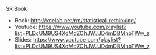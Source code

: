 SR Book
* Book: http://xcelab.net/rm/statistical-rethinking/
* Youtude: https://www.youtube.com/playlist?list=PLDcUM9US4XdMdZOhJWJJD4mDBMnbTWw_z
* Slides: https://www.youtube.com/playlist?list=PLDcUM9US4XdMdZOhJWJJD4mDBMnbTWw_z
